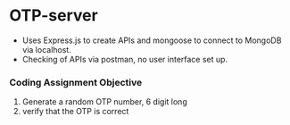 # OTP-server
- Uses Express.js to create APIs and mongoose to connect to MongoDB via localhost.
- Checking of APIs via postman, no user interface set up.
### Coding Assignment Objective
1) Generate a random OTP number, 6 digit long
2) verify that the OTP is correct

